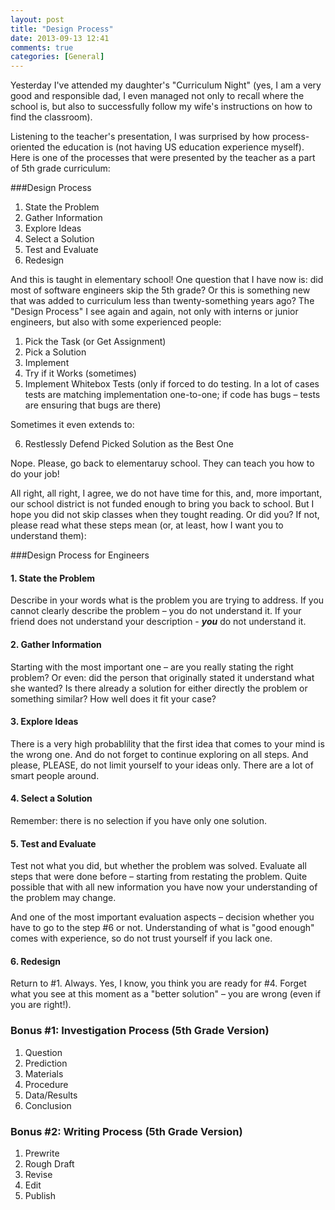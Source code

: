 ```yaml
---
layout: post
title: "Design Process"
date: 2013-09-13 12:41
comments: true
categories: [General] 
---
```

Yesterday I've attended my daughter's "Curriculum Night" (yes, I am a very good and responsible dad, I even managed not only to recall where the school is, but also to successfully follow my wife's instructions on how to find the classroom). 

Listening to the teacher's presentation, I was surprised by how process-oriented the education is (not having US education experience myself). Here is one of the processes that were presented by the teacher as a part of 5th grade curriculum:

###Design Process
1. State the Problem
2. Gather Information
3. Explore Ideas
4. Select a Solution
5. Test and Evaluate
6. Redesign

And this is taught in elementary school! One question that I have now is: did most of software engineers skip the 5th grade? Or this is something new that was added to curriculum less than twenty-something years ago? The "Design Process" I see again and again, not only with interns or junior engineers, but also with some experienced people:

1. Pick the Task (or Get Assignment)
2. Pick a Solution
3. Implement
4. Try if it Works (sometimes)
5. Implement Whitebox Tests (only if forced to do testing. In a lot of cases tests are matching implementation one-to-one; if code has bugs – tests are ensuring that bugs are there)

Sometimes it even extends to: 
<ol start="6>">
<li>Restlessly Defend Picked Solution as the Best One</li>
</ol> 

Nope. Please, go back to elementaruy school. They can teach you how to do your job! 
<!--more-->
All right, all right, I agree, we do not have time for this, and, more important,  our school district is not funded enough to bring you back to school. But I hope you did not skip classes when they tought reading. Or did you? If not, please read what these steps mean (or, at least, how I want you to understand them):

###Design Process for Engineers

#### 1. State the Problem
Describe in your words what is the problem you are trying to address. If you cannot clearly describe the problem – you do not understand it. If your friend does not understand your description - ***you*** do not understand it. 

#### 2. Gather Information
Starting with the most important one – are you really stating the right problem? Or even: did the person that originally stated it understand what she wanted? Is there already a solution for either directly the problem or something similar? How well does it fit your case?

#### 3. Explore Ideas
There is a very high probablility that the first idea that comes to your mind is the wrong one. And do not forget to continue exploring on all steps. And please, PLEASE, do not limit yourself to your ideas only. There are a lot of smart people around. 

#### 4. Select a Solution
Remember: there is no selection if you have only one solution. 

#### 5. Test and Evaluate
Test not what you did, but whether the problem was solved. Evaluate all steps that were done before – starting from restating the problem. Quite possible that with all new information you have now your understanding of the problem may change.

And one of the most important evaluation aspects – decision whether you have to go to the step #6 or not. Understanding of what is "good enough" comes with experience, so do not trust yourself if you lack one. 

#### 6. Redesign
Return to #1. Always. Yes, I know, you think you are ready for #4. Forget what you see at this moment as a "better solution" – you are wrong (even if you are right!).



### Bonus #1: Investigation Process (5th Grade Version)

1. Question
2. Prediction
3. Materials
4. Procedure
5. Data/Results
6. Conclusion

### Bonus #2: Writing Process (5th Grade Version)

1. Prewrite
2. Rough Draft
3. Revise
4. Edit
5. Publish
